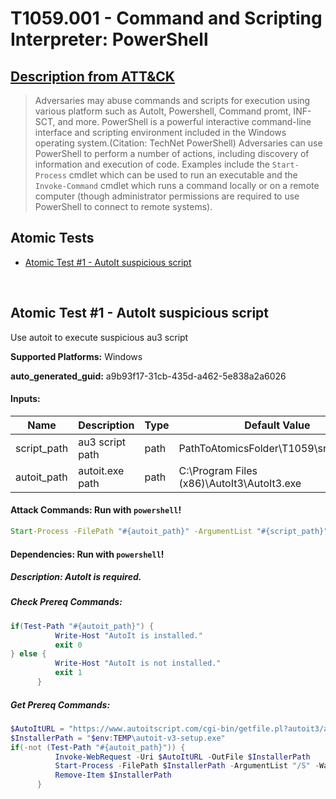 # T1059.001 - Command and Scripting Interpreter: PowerShell
## [Description from ATT&CK](https://attack.mitre.org/techniques/T1059/001)
<blockquote>Adversaries may abuse commands and scripts for execution using various platform such as AutoIt, Powershell, Command promt, INF-SCT, and more. PowerShell is a powerful interactive command-line interface and scripting environment included in the Windows operating system.(Citation: TechNet PowerShell) Adversaries can use PowerShell to perform a number of actions, including discovery of information and execution of code. Examples include the <code>Start-Process</code> cmdlet which can be used to run an executable and the <code>Invoke-Command</code> cmdlet which runs a command locally or on a remote computer (though administrator permissions are required to use PowerShell to connect to remote systems).</blockquote>

## Atomic Tests

- [Atomic Test #1 - AutoIt suspicious script](#atomic-test-1---autoit)


<br/>

## Atomic Test #1 - AutoIt suspicious script
Use autoit to execute suspicious au3 script

**Supported Platforms:** Windows


**auto_generated_guid:** a9b93f17-31cb-435d-a462-5e838a2a6026




#### Inputs:
| Name | Description | Type | Default Value |
|------|-------------|------|---------------|
| script_path | au3 script path | path | PathToAtomicsFolder\T1059\src\calc.au3 |
| autoit_path | autoit.exe path | path | C:\Program Files (x86)\AutoIt3\AutoIt3.exe |


#### Attack Commands: Run with `powershell`! 


```cmd
Start-Process -FilePath "#{autoit_path}" -ArgumentList "#{script_path}" -Wait
```

#### Dependencies:  Run with `powershell`!
##### Description: AutoIt is required.
##### Check Prereq Commands:
```powershell
if(Test-Path "#{autoit_path}") {
          Write-Host "AutoIt is installed."
          exit 0
} else {
          Write-Host "AutoIt is not installed."
          exit 1
      }
```
##### Get Prereq Commands:
```powershell
$AutoItURL = "https://www.autoitscript.com/cgi-bin/getfile.pl?autoit3/autoit-v3-setup.exe"
$InstallerPath = "$env:TEMP\autoit-v3-setup.exe"
if(-not (Test-Path "#{autoit_path}")) {
          Invoke-WebRequest -Uri $AutoItURL -OutFile $InstallerPath
          Start-Process -FilePath $InstallerPath -ArgumentList "/S" -Wait
          Remove-Item $InstallerPath
      }
```



<br/>
<br/>
